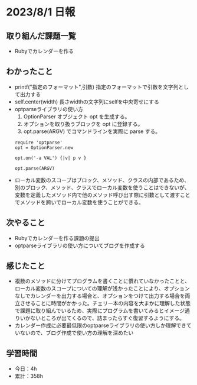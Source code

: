 # 2023/8/1 日報
## 取り組んだ課題一覧
- Rubyでカレンダーを作る

## わかったこと
- printf("指定のフォーマット",引数)
  指定のフォーマットで引数を文字列として出力する
- self.center(width)
  長さwidthの文字列にselfを中央寄せにする
- optparseライブラリの使い方
    1. OptionParser オブジェクト opt を生成する。
    2. オプションを取り扱うブロックを opt に登録する。
    3. opt.parse(ARGV) でコマンドラインを実際に parse する。
    ```
    require 'optparse'
    opt = OptionParser.new

    opt.on('-a VAL') {|v| p v }

    opt.parse(ARGV)
    ```
- ローカル変数のスコープはブロック、メソッド、クラスの内部であるため、別のブロック、メソッド、クラスでローカル変数を使うことはできないが、変数を定義したメソッド内で他のメソッド呼び出す際に引数として渡すことでメソッドを跨いでローカル変数を使うことができる。
  
## 次やること
- Rubyでカレンダーを作る課題の提出
- optparseライブラリの使い方についてブログを作成する

## 感じたこと
- 複数のメソッドに分けてプログラムを書くことに慣れていなかったことと、ローカル変数のスコープについての理解が浅かったことにより、オプションなしでカレンダーを出力する場合と、オプションをつけて出力する場合を両立させることに時間がかかった。チェリー本の内容を大まかに理解した状態で課題に取り組んでいるため、実際にプログラムを書いてみるとイメージ通りいかないところが出てくるので、詰まったらすぐ復習するようにする。
- カレンダー作成に必要最低限のoptparseライブラリの使い方しか理解できていないので、ブログ作成で使い方の理解を深めたい
  
## 学習時間
- 今日：4h
- 累計：358h
